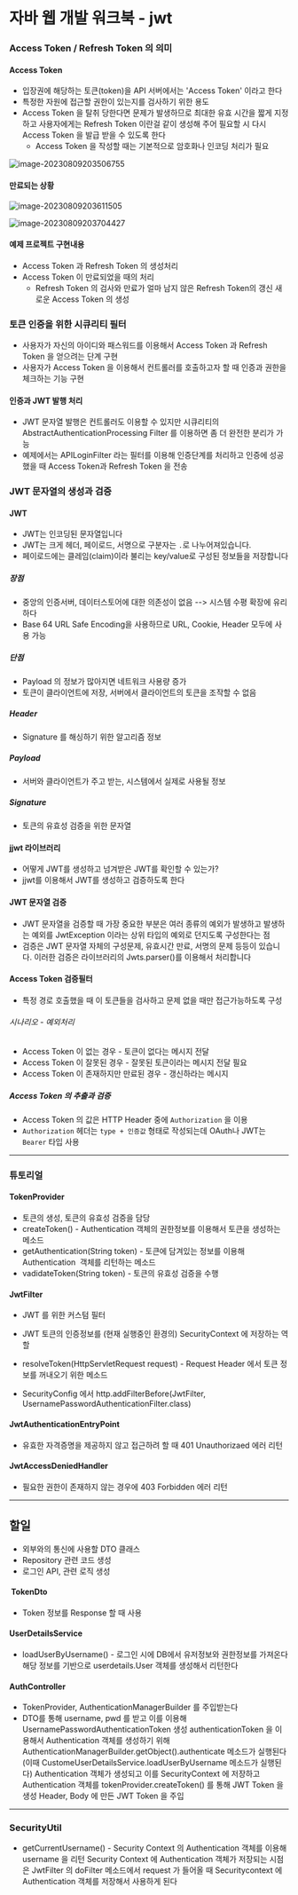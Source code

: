 # 자바 웹 개발 워크북 - jwt

### Access Token / Refresh Token 의 의미

#### Access Token

- 입장권에 해당하는 토큰(token)을 API 서버에서는 'Access Token' 이라고 한다
- 특정한 자원에 접근할 권한이 있는지를 검사하기 위한 용도
- Access Token 을 탈취 당한다면 문제가 발생하므로 최대한 유효 시간을 짧게 지정하고 사용자에게는 Refresh Token 이란걸 같이 생성해 주어 필요할 시 다시 Access Token 을 발급 받을 수 있도록 한다
    - Access Token 을 작성할 때는 기본적으로 암호화나 인코딩 처리가 필요

![image-20230809203506755](C:\Users\iui47\AppData\Roaming\Typora\typora-user-images\image-20230809203506755.png)

#### 만료되는 상황

![image-20230809203611505](C:\Users\iui47\AppData\Roaming\Typora\typora-user-images\image-20230809203611505.png)

![image-20230809203704427](C:\Users\iui47\AppData\Roaming\Typora\typora-user-images\image-20230809203704427.png)

#### 예제 프로젝트 구현내용

- Access Token  과 Refresh Token 의 생성처리
- Access Token 이 만료되었을 때의 처리
    - Refresh Token 의 검사와 만료가 얼마 남지 않은 Refresh Token의 갱신
        새로운 Access Token 의 생성



### 토큰 인증을 위한 시큐리티 필터

- 사용자가 자신의 아이디와 패스워드를 이용해서 Access Token 과 Refresh Token 을 얻으려는 단계 구현
- 사용자가 Access Token 을 이용해서 컨트롤러를 호출하고자 할 때 인증과 권한을 체크하는 기능 구현

#### 인증과 JWT 발행 처리

- JWT 문자열 발행은 컨트롤러도 이용할 수 있지만 시큐리티의 AbstractAuthenticationProcessing Filter 를 이용하면 좀 더 완전한 분리가 가능
- 예제에서는 APILoginFilter 라는 필터를 이용해 인증단계를 처리하고 인증에 성공했을 때 Access Token과 Refresh Token 을 전송



### JWT 문자열의 생성과 검증

#### JWT

- JWT는 인코딩된 문자열입니다
- JWT는 크게 헤더, 페이로드, 서명으로 구분자는 `.`로 나누어져있습니다.
- 페이로드에는 클레임(claim)이라 불리는 key/value로 구성된 정보들을 저장합니다

##### 장점

- 중앙의 인증서버, 데이터스토어에 대한 의존성이 없음 --> 시스템 수평 확장에 유리하다
- Base 64 URL Safe Encoding을 사용하므로 URL, Cookie, Header 모두에 사용 가능

##### 단점

- Payload 의 정보가 많아지면 네트워크 사용량 증가
- 토큰이 클라이언트에 저장, 서버에서 클라이언트의 토큰을 조작할 수 없음

##### Header

- Signature 를 해싱하기 위한 알고리즘 정보

##### Payload

- 서버와 클라이언트가 주고 받는, 시스템에서 실제로 사용될 정보

##### Signature

- 토큰의 유효성 검증을 위한 문자열



#### jjwt 라이브러리

- 어떻게 JWT를 생성하고 넘겨받은 JWT를 확인할 수 있는가?
- jjwt를 이용해서 JWT를 생성하고 검증하도록 한다



#### JWT 문자열 검증

- JWT 문자열을 검증할 때 가장 중요한 부분은 여러 종류의 예외가 발생하고 발생하는 예외를 JwtException 이라는 상위 타입의 예외로 던지도록 구성한다는 점
- 검증은 JWT 문자열 자체의 구성문제, 유효시간 만료, 서명의 문제 등등이 있습니다. 이러한 검증은 라이브러리의 Jwts.parser()를 이용해서 처리합니다



#### Access Token 검증필터

- 특정 경로 호출했을 때 이 토큰들을 검사하고 문제 없을 때만 접근가능하도록 구성

###### 시나리오 - 예외처리

- Access Token 이 없는 경우 - 토큰이 없다는 메시지 전달
- Access Token 이 잘못된 경우 - 잘못된 토큰이라는 메시지 전달 필요
- Access Token 이 존재하지만 만료된 경우  - 갱신하라는 메시지

##### Access Token 의 추출과 검증

- Access Token 의 값은 HTTP Header 중에 `Authorization` 을 이용
- `Authorization` 헤더는 `type + 인증값` 형태로 작성되는데 OAuth나 JWT는 `Bearer` 타입 사용



---

### 튜토리얼

#### TokenProvider

- 토큰의 생성, 토큰의 유효성 검증을 담당
- createToken() - Authentication 객체의 권한정보를 이용해서 토큰을 생성하는 메소드 
- getAuthentication(String token) - 토큰에 담겨있는 정보를 이용해 Authentication  객체를 리턴하는 메소드
- vadidateToken(String token) - 토큰의 유효성 검증을 수행



#### JwtFilter

- JWT 를 위한 커스텀 필터
- JWT 토큰의 인증정보를 (현재 실행중인 환경의) SecurityContext 에 저장하는 역할
- resolveToken(HttpServletRequest request) - Request Header 에서 토큰 정보를 꺼내오기 위한 메소드

- SecurityConfig 에서 http.addFilterBefore(JwtFilter, UsernamePasswordAuthenticationFilter.class)



#### JwtAuthenticationEntryPoint

- 유효한 자격증명을 제공하지 않고 접근하려 할 때 401 Unauthorizaed 에러 리턴

#### JwtAccessDeniedHandler

- 필요한 권한이 존재하지 않는 경우에 403 Forbidden 에러 리턴



---

## 할일 

- 외부와의 통신에 사용할 DTO 클래스
- Repository 관련 코드 생성
- 로그인 API, 관련 로직 생성

####  TokenDto

- Token 정보를 Response 할 때 사용 

#### UserDetailsService

- loadUserByUsername() - 로그인 시에 DB에서 유저정보와 권한정보를 가져온다
  해당 정보를 기반으로 userdetails.User 객체를 생성해서 리턴한다

#### AuthController

- TokenProvider, AuthenticationManagerBuilder 를 주입받는다
- DTO를 통해 username, pwd 를 받고 이를 이용해 UsernamePasswordAuthenticationToken 생성
  authenticationToken 을 이용해서 Authentication 객체를 생성하기 위해 AuthenticationManagerBuilder.getObject().authenticate 메소드가 실행된다
  (이때 CustomeUserDetailsService.loadUserByUsername 메소드가 실행된다)
  Authentication 객체가 생성되고 이를 SecurityContext 에 저장하고 Authentication 객체를 tokenProvider.createToken() 를 통해 JWT Token 을 생성 
  Header, Body 에 만든 JWT Token 을 주입



---

### SecurityUtil

- getCurrentUsername() - Security Context 의 Authentication 객체를 이용해 username 을 리턴
  Security Context 에 Authentication 객체가 저장되는 시점은 JwtFilter 의 doFilter 메소드에서 request 가 들어올 때 Securitycontext 에 Authentication 객체를 저장해서 사용하게 된다
